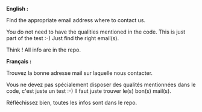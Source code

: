 __English :__

Find the appropriate email address where to contact us.

You do not need to have the qualities mentioned in the code. This is just part of the test :-) Just find the right email(s).

Think ! All info are in the repo.



__Français :__<br>

Trouvez la bonne adresse mail sur laquelle nous contacter.

Vous ne devez pas spécialement disposer des qualités mentionnées dans le code, c'est juste un test :-) Il faut juste trouver le(s) bon(s) mail(s).

Réfléchissez bien, toutes les infos sont dans le repo.
